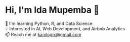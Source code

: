 # Hi, I'm Ida Mupemba 👋  
🌱 I'm learning Python, R, and Data Science  
💡 Interested in AI, Web Development, and Airbnb Analytics  
📫 Reach me at kamlogix@gmail.com 
